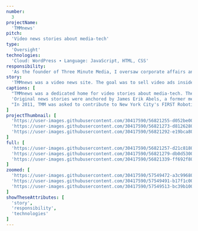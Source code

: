 ```yaml
---
number: 
  3
projectName: 
  'TMMnews'
pitch: 
  'Video news stories about media-tech'
type:
  'Oversight'
technologies: 
  'Cloud: WordPress ∙ Language: JavaScript, HTML, CSS'
responsibility:
  'As the founder of Three Minute Media, I oversaw corporate affairs and platform development, including budgets, our product lead, and investor outreach.'
story:
  'TMMnews was a video news site. The goal was to sell video ads inside stories that were widely distributed by using online ad networks to buy lower-cost ad slots.'
captions: [
  "TMMnews was a dedicated home for video stories about media-tech. The site featured original videos, reporter's notes, and aggregated headlines from Daylife, a New York-based start-up.",
  'Original news stories were anchored by James Erik Abels, a former media reporter from Forbes and Mergermarket. Over 100 stories were produced, ranging from exclusives to news analyses.',
  "In 2011, TMM was asked to contribute to New York City's FIRST Robotics Competition. A team of ten media professionals volunteered to run a three-hour live Internet broadcast of the event."
]
projectThumbnail: [
  'https://user-images.githubusercontent.com/30417590/56821255-d052be00-681b-11e9-93d4-51c96d3413e2.png',
  'https://user-images.githubusercontent.com/30417590/56821273-d8126280-681b-11e9-98fc-b3f85c964a17.png',
  'https://user-images.githubusercontent.com/30417590/56821292-e19bca80-681b-11e9-9a3b-3792c98e31c3.png'
]
full: [
  'https://user-images.githubusercontent.com/30417590/56821257-d21c8180-681b-11e9-9507-c10972d82474.png',
  'https://user-images.githubusercontent.com/30417590/56821279-db0d5300-681b-11e9-9ea1-861afa45b95b.png',
  'https://user-images.githubusercontent.com/30417590/56821339-ff692f80-681b-11e9-9d6a-e9ecc0802d44.png'
]
zoomed: [
  'https://user-images.githubusercontent.com/30417590/57549472-a3c99680-7331-11e9-8f43-458bf8f39255.png',
  'https://user-images.githubusercontent.com/30417590/57549491-b17f1c00-7331-11e9-9345-32768b78d652.png',
  'https://user-images.githubusercontent.com/30417590/57549513-bc39b100-7331-11e9-886e-3b473660e926.png',
]
showTheseAttributes: [
  'story',
  'responsibility',
  'technologies'
]
---
```

